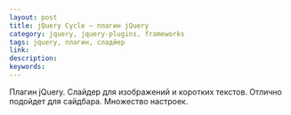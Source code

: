 ```yaml
---
layout: post
title: jQuery Cycle — плагин jQuery
category: jquery, jquery-plugins, frameworks
tags: jquery, плагин, сладйер
link:
description:
keywords:
---
```


<p>Плагин jQuery. Слайдер для изображений и коротких текстов. Отлично подойдет для сайдбара. Множество настроек.</p>
